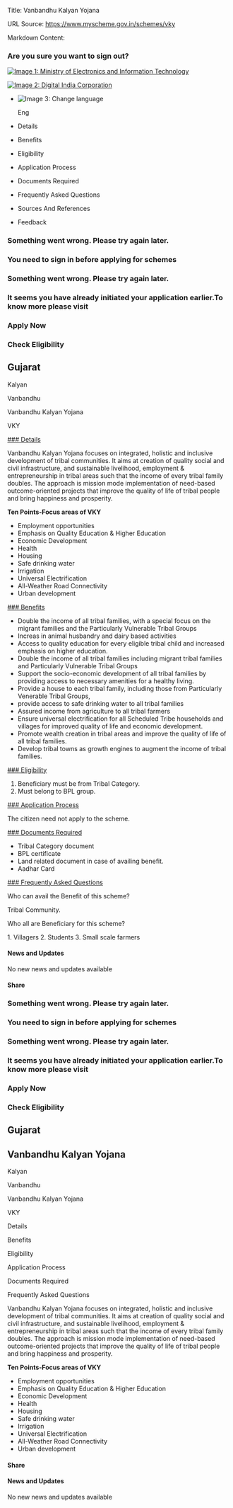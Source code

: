 Title: Vanbandhu Kalyan Yojana

URL Source: https://www.myscheme.gov.in/schemes/vky

Markdown Content:
### Are you sure you want to sign out?

[![Image 1: Ministry of Electronics and Information Technology](https://cdn.myscheme.in/images/logos/emblem-black.svg)](https://www.myscheme.gov.in/)

[![Image 2: Digital India Corporation](https://cdn.myscheme.in/images/logos/digital-india-black.svg)](https://www.digitalindia.gov.in/)

*   ![Image 3: Change language](blob:https://www.myscheme.gov.in/b9a31d3949b1882a09ed2f8508d538f3)
    
    Eng
    

*   Details
*   Benefits
*   Eligibility
*   Application Process
*   Documents Required
*   Frequently Asked Questions
*   Sources And References
*   Feedback

### Something went wrong. Please try again later.

### 

### You need to sign in before applying for schemes

### Something went wrong. Please try again later.

### It seems you have already initiated your application earlier.To know more please visit

### Apply Now

### Check Eligibility

Gujarat
-------

Kalyan

Vanbandhu

Vanbandhu Kalyan Yojana

VKY

[### Details](https://www.myscheme.gov.in/schemes/vky#details)

Vanbandhu Kalyan Yojana focuses on integrated, holistic and inclusive development of tribal communities. It aims at creation of quality social and civil infrastructure, and sustainable livelihood, employment & entrepreneurship in tribal areas such that the income of every tribal family doubles. The approach is mission mode implementation of need-based outcome-oriented projects that improve the quality of life of tribal people and bring happiness and prosperity.

**Ten Points-Focus areas of VKY**

*   Employment opportunities
*   Emphasis on Quality Education & Higher Education
*   Economic Development
*   Health
*   Housing
*   Safe drinking water
*   Irrigation
*   Universal Electrification
*   All-Weather Road Connectivity
*   Urban development

[### Benefits](https://www.myscheme.gov.in/schemes/vky#benefits)

*   Double the income of all tribal families, with a special focus on the migrant families and the Particularly Vulnerable Tribal Groups
*   Increas in animal husbandry and dairy based activities
*   Access to quality education for every eligible tribal child and increased emphasis on higher education.
*   Double the income of all tribal families including migrant tribal families and Particularly Vulnerable Tribal Groups
*   Support the socio-economic development of all tribal families by providing access to necessary amenities for a healthy living.
*   Provide a house to each tribal family, including those from Particularly Venerable Tribal Groups,
*   provide access to safe drinking water to all tribal families
*   Assured income from agriculture to all tribal farmers
*   Ensure universal electrification for all Scheduled Tribe households and villages for improved quality of life and economic development.
*   Promote wealth creation in tribal areas and improve the quality of life of all tribal families.
*   Develop tribal towns as growth engines to augment the income of tribal families.

[### Eligibility](https://www.myscheme.gov.in/schemes/vky#eligibility)

1.  Beneficiary must be from Tribal Category.
2.  Must belong to BPL group.

[### Application Process](https://www.myscheme.gov.in/schemes/vky#application-process)

The citizen need not apply to the scheme.

[### Documents Required](https://www.myscheme.gov.in/schemes/vky#documents-required)

*   Tribal Category document
*   BPL certificate
*   Land related document in case of availing benefit.
*   Aadhar Card

[### Frequently Asked Questions](https://www.myscheme.gov.in/schemes/vky#faqs)

Who can avail the Benefit of this scheme?

Tribal Community.

Who all are Beneficiary for this scheme?

1\. Villagers 2. Students 3. Small scale farmers

#### News and Updates

No new news and updates available

#### Share

### Something went wrong. Please try again later.

### 

### You need to sign in before applying for schemes

### Something went wrong. Please try again later.

### It seems you have already initiated your application earlier.To know more please visit

### Apply Now

### Check Eligibility

Gujarat
-------

Vanbandhu Kalyan Yojana
-----------------------

Kalyan

Vanbandhu

Vanbandhu Kalyan Yojana

VKY

Details

Benefits

Eligibility

Application Process

Documents Required

Frequently Asked Questions

Vanbandhu Kalyan Yojana focuses on integrated, holistic and inclusive development of tribal communities. It aims at creation of quality social and civil infrastructure, and sustainable livelihood, employment & entrepreneurship in tribal areas such that the income of every tribal family doubles. The approach is mission mode implementation of need-based outcome-oriented projects that improve the quality of life of tribal people and bring happiness and prosperity.

**Ten Points-Focus areas of VKY**

*   Employment opportunities
*   Emphasis on Quality Education & Higher Education
*   Economic Development
*   Health
*   Housing
*   Safe drinking water
*   Irrigation
*   Universal Electrification
*   All-Weather Road Connectivity
*   Urban development

#### Share

#### News and Updates

No new news and updates available
